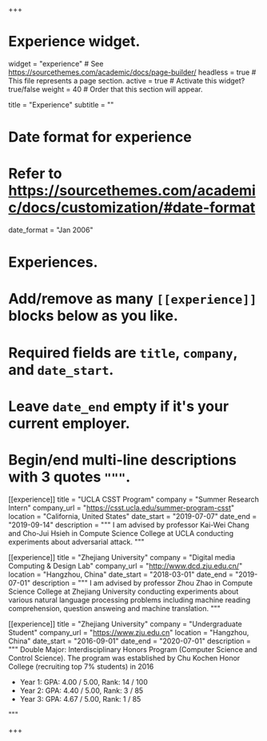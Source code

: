 +++
# Experience widget.
widget = "experience"  # See https://sourcethemes.com/academic/docs/page-builder/
headless = true  # This file represents a page section.
active = true  # Activate this widget? true/false
weight = 40  # Order that this section will appear.

title = "Experience"
subtitle = ""

# Date format for experience
#   Refer to https://sourcethemes.com/academic/docs/customization/#date-format
date_format = "Jan 2006"

# Experiences.
#   Add/remove as many `[[experience]]` blocks below as you like.
#   Required fields are `title`, `company`, and `date_start`.
#   Leave `date_end` empty if it's your current employer.
#   Begin/end multi-line descriptions with 3 quotes `"""`.
[[experience]]
  title = "UCLA CSST Program"
  company = "Summer Research Intern"
  company_url = "https://csst.ucla.edu/summer-program-csst"
  location = "California, United States"
  date_start = "2019-07-07"
  date_end = "2019-09-14"
  description = """
  I am advised by professor Kai-Wei Chang and Cho-Jui Hsieh in Compute Science College at UCLA conducting experiments about adversarial attack.
  """

[[experience]]
  title = "Zhejiang University"
  company = "Digital media Computing & Design Lab"
  company_url = "http://www.dcd.zju.edu.cn/"
  location = "Hangzhou, China"
  date_start = "2018-03-01"
  date_end = "2019-07-01"
  description = """
  I am advised by professor Zhou Zhao in Compute Science College at Zhejiang University conducting experiments about various natural language processing problems including machine reading comprehension, question answeing and machine translation.
  """

[[experience]]
  title = "Zhejiang University"
  company = "Undergraduate Student"
  company_url = "https://www.zju.edu.cn"
  location = "Hangzhou, China"
  date_start = "2016-09-01"
  date_end = "2020-07-01"
  description = """
  Double Major: Interdisciplinary Honors Program (Computer Science and Control Science). The program was established by Chu Kochen Honor College (recruiting top 7% students) in 2016

  * Year 1: GPA: 4.00 / 5.00,    Rank: 14 / 100
  * Year 2: GPA: 4.40 / 5.00,    Rank: 3 / 85
  * Year 3: GPA: 4.67 / 5.00,    Rank: 1 / 85

  """

+++
